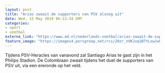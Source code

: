 ```yaml
---
layout: post
title: "Arias zwaait de supporters van PSV alsnog uit"
date: Wed, 15 May 2019 06:13:34 GMT
categories: 
- sport 
- voetbal 
externe_link: "https://www.ad.nl/nederlands-voetbal/arias-zwaait-de-supporters-van-psv-alsnog-uit~a3d952934/"
feature_image: "https://images4.persgroep.net/rcs/20zr_nVKJuq1B7tLxwJxEjE4SyA/diocontent/121924998/_fitwidth/400/?appId=21791a8992982cd8da851550a453bd7f&quality=0.7"
---
```


Tijdens PSV-Heracles van vanavond zal Santiago Arias te gast zijn in het Philips Stadion. De Colombiaan zwaait tijdens het duel de supporters van PSV uit, via een ereronde op het veld.
